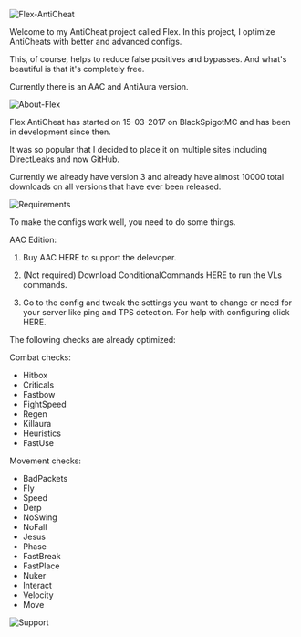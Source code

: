 ![Flex-AntiCheat](https://directleaks.com/attachments/flex-anticheat-png.41191/)

Welcome to my AntiCheat project called Flex. In this project, I optimize AntiCheats with better and advanced configs.

This, of course, helps to reduce false positives and bypasses. And what's beautiful is that it's completely free.

Currently there is an AAC and AntiAura version.


![About-Flex](https://directleaks.com/attachments/about-flex-png.41190/)

Flex AntiCheat has started on 15-03-2017 on BlackSpigotMC and has been in development since then.

It was so popular that I decided to place it on multiple sites including DirectLeaks and now GitHub.

Currently we already have version 3 and already have almost 10000 total downloads on all versions that have ever been released.


![Requirements](https://directleaks.com/attachments/requirements-png.41192/)

To make the configs work well, you need to do some things.


AAC Edition:
1. Buy AAC HERE to support the delevoper.

2. (Not required) Download ConditionalCommands HERE to run the VLs commands.

3. Go to the config and tweak the settings you want to change or need for your server like ping and TPS detection. For help with configuring click HERE.


The following checks are already optimized:


Combat checks:
* Hitbox
* Criticals
* Fastbow
* FightSpeed
* Regen
* Killaura
* Heuristics
* FastUse


Movement checks:
* BadPackets
* Fly
* Speed
* Derp
* NoSwing
* NoFall
* Jesus
* Phase
* FastBreak
* FastPlace
* Nuker
* Interact
* Velocity
* Move


![Support](https://directleaks.com/attachments/support-png.41209/)
